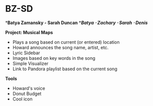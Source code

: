 BZ-SD
=====

***Batya Zamansky - Sarah Duncan**
****Batya &sdot; Zachary &sdot; Sarah &sdot; Denis***

**Project: Musical Maps**
* Plays a song based on current (or entered) location
* Howard announces the song name, artist, etc.
* Lyric Sidebar
* Images based on key words in the song
* Simple Visualizer
* Link to Pandora playlist based on the current song

**Tools**
* Howard's voice
* Donut Budget
* Cool icon
